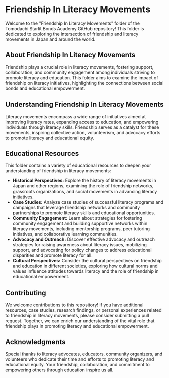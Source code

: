# Friendship In Literacy Movements

Welcome to the "Friendship In Literacy Movements" folder of the Tomodachi Starlit Bonds Academy GitHub repository! This folder is dedicated to exploring the intersection of friendship and literacy movements in Japan and around the world.

## About Friendship In Literacy Movements

Friendship plays a crucial role in literacy movements, fostering support, collaboration, and community engagement among individuals striving to promote literacy and education. This folder aims to examine the impact of friendship on literacy initiatives, highlighting the connections between social bonds and educational empowerment.

## Understanding Friendship In Literacy Movements

Literacy movements encompass a wide range of initiatives aimed at improving literacy rates, expanding access to education, and empowering individuals through literacy skills. Friendship serves as a catalyst for these movements, inspiring collective action, volunteerism, and advocacy efforts to promote literacy and educational equity.

## Educational Resources

This folder contains a variety of educational resources to deepen your understanding of friendship in literacy movements:

- **Historical Perspectives:** Explore the history of literacy movements in Japan and other regions, examining the role of friendship networks, grassroots organizations, and social movements in advancing literacy initiatives.
- **Case Studies:** Analyze case studies of successful literacy programs and campaigns that leverage friendship networks and community partnerships to promote literacy skills and educational opportunities.
- **Community Engagement:** Learn about strategies for fostering community engagement and building supportive networks within literacy movements, including mentorship programs, peer tutoring initiatives, and collaborative learning communities.
- **Advocacy and Outreach:** Discover effective advocacy and outreach strategies for raising awareness about literacy issues, mobilizing support, and advocating for policy changes to address educational disparities and promote literacy for all.
- **Cultural Perspectives:** Consider the cultural perspectives on friendship and education in different societies, exploring how cultural norms and values influence attitudes towards literacy and the role of friendship in educational empowerment.

## Contributing

We welcome contributions to this repository! If you have additional resources, case studies, research findings, or personal experiences related to friendship in literacy movements, please consider submitting a pull request. Together, we can enrich our understanding of the vital role that friendship plays in promoting literacy and educational empowerment.

## Acknowledgments

Special thanks to literacy advocates, educators, community organizers, and volunteers who dedicate their time and efforts to promoting literacy and educational equity. Your friendship, collaboration, and commitment to empowering others through education inspire us all.
